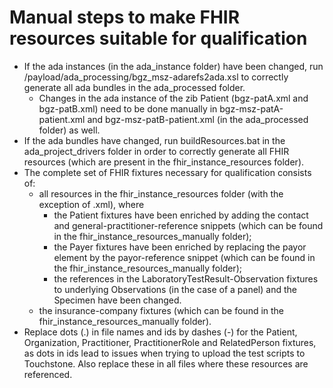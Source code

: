 # Manual steps to make FHIR resources suitable for qualification

* If the ada instances (in the ada_instance folder) have been changed, run /payload/ada_processing/bgz_msz-adarefs2ada.xsl to correctly generate all ada bundles in the ada_processed folder.
    * Changes in the ada instance of the zib Patient (bgz-patA.xml and bgz-patB.xml) need to be done manually in bgz-msz-patA-patient.xml and bgz-msz-patB-patient.xml (in the ada_processed folder) as well.
* If the ada bundles have changed, run buildResources.bat in the ada_project_drivers folder in order to correctly generate all FHIR resources (which are present in the fhir_instance_resources folder).
* The complete set of FHIR fixtures necessary for qualification consists of:
    * all resources in the fhir_instance_resources folder (with the exception of .xml), where
        * the Patient fixtures have been enriched by adding the contact and general-practitioner-reference snippets (which can be found in the fhir_instance_resources_manually folder);
        * the Payer fixtures have been enriched by replacing the payor element by the payor-reference snippet (which can be found in the fhir_instance_resources_manually folder);
        * the references in the LaboratoryTestResult-Observation fixtures to underlying Observations (in the case of a panel) and the Specimen have been changed.
    * the insurance-company fixtures (which can be found in the fhir_instance_resources_manually folder).
* Replace dots (.) in file names and ids by dashes (-) for the Patient, Organization, Practitioner, PractitionerRole and RelatedPerson fixtures, as dots in ids lead to issues when trying to upload the test scripts to Touchstone. Also replace these in all files where these resources are referenced.